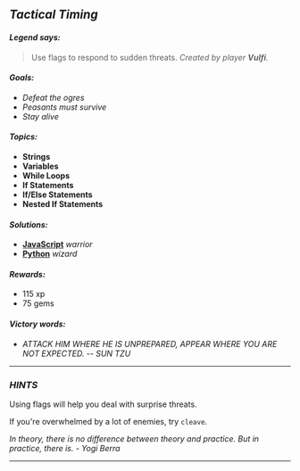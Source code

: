 ## _Tactical Timing_

#### _Legend says:_
> Use flags to respond to sudden threats. _Created by player **Vulfi**._

#### _Goals:_
+ _Defeat the ogres_
+ _Peasants must survive_
+ _Stay alive_

#### _Topics:_
+ **Strings**
+ **Variables**
+ **While Loops**
+ **If Statements**
+ **If/Else Statements**
+ **Nested If Statements**

#### _Solutions:_
+ **[JavaScript](tacticalTiming.js)** _warrior_
+ **[Python](tactical_timing.py)** _wizard_

#### _Rewards:_
+ 115 xp
+ 75 gems

#### _Victory words:_
+ _ATTACK HIM WHERE HE IS UNPREPARED, APPEAR WHERE YOU ARE NOT EXPECTED. -- SUN TZU_

___

### _HINTS_

Using flags will help you deal with surprise threats.

If you're overwhelmed by a lot of enemies, try `cleave`.

_In theory, there is no difference between theory and practice. But in practice, there is. - Yogi Berra_

___
